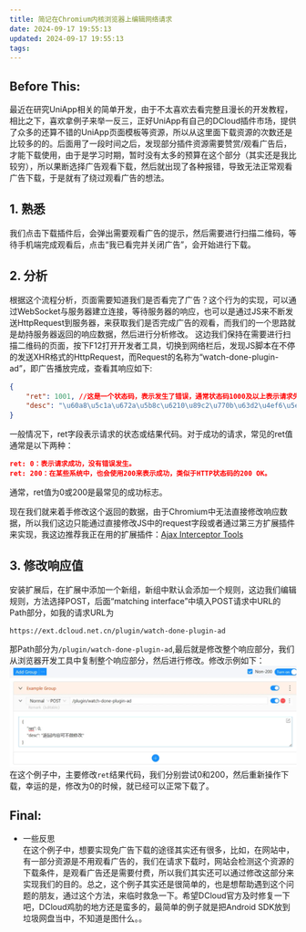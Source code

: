 ```yaml
---
title: 简记在Chromium内核浏览器上编辑网络请求
date: 2024-09-17 19:55:13
updated: 2024-09-17 19:55:13
tags:
---
```

## Before This:  
最近在研究UniApp相关的简单开发，由于不太喜欢去看完整且漫长的开发教程，相比之下，喜欢拿例子来举一反三，正好UniApp有自己的DCloud插件市场，提供了众多的还算不错的UniApp页面模板等资源，所以从这里面下载资源的次数还是比较多的的。后面用了一段时间之后，发现部分插件资源需要赞赏/观看广告后，才能下载使用，由于是学习时期，暂时没有太多的预算在这个部分（其实还是我比较穷），所以果断选择广告观看下载，然后就出现了各种报错，导致无法正常观看广告下载，于是就有了绕过观看广告的想法。

## 1. 熟悉
我们点击下载插件后，会弹出需要观看广告的提示，然后需要进行扫描二维码，等待手机端完成观看后，点击“我已看完并关闭广告”，会开始进行下载。
## 2. 分析  
根据这个流程分析，页面需要知道我们是否看完了广告？这个行为的实现，可以通过WebSocket与服务器建立连接，等待服务器的响应，也可以是通过JS来不断发送HttpRequest到服务器，来获取我们是否完成广告的观看，而我们的一个思路就是劫持服务器返回的响应数据，然后进行分析修改。
这边我们保持在需要进行扫描二维码的页面，按下F12打开开发者工具，切换到网络栏后，发现JS脚本在不停的发送XHR格式的HttpRequest，而Request的名称为“watch-done-plugin-ad”，即广告播放完成，查看其响应如下:
```json
{
    "ret": 1001, //这是一个状态码，表示发生了错误，通常状态码1000及以上表示请求失败或有错误发生。
    "desc": "\u60a8\u5c1a\u672a\u5b8c\u6210\u89c2\u770b\u63d2\u4ef6\u5e7f\u544a\uff0c\u8bf7\u5148\u4f7f\u7528\u624b\u673a\u5fae\u4fe1\u626b\u7801\u6253\u5f00\u5fae\u4fe1\u5c0f\u7a0b\u5e8f\u5e76\u89c2\u770b\u5e7f\u544a" // 这个字段是返回的描述信息，使用了Unicode编码，解码后为：“您尚未完成观看插件广告，请先使用手机微信扫码打开微信小程序并观看广告”。
}
```
   
一般情况下，ret字段表示请求的状态或结果代码。对于成功的请求，常见的ret值通常是以下两种：
  
```json
ret: 0：表示请求成功，没有错误发生。
ret: 200：在某些系统中，也会使用200来表示成功，类似于HTTP状态码的200 OK。
```

通常，ret值为0或200是最常见的成功标志。

现在我们就来着手修改这个返回的数据，由于Chromium中无法直接修改响应数据，所以我们这边只能通过直接修改JS中的request字段或者通过第三方扩展插件来实现，我这边推荐我正在用的扩展插件：[Ajax Interceptor Tools](https://chromewebstore.google.com/detail/ajax-interceptor-tools/kphegobalneikdjnboeiheiklpbbhncm)

## 3. 修改响应值  
安装扩展后，在扩展中添加一个新组，新组中默认会添加一个规则，这边我们编辑规则，方法选择POST，后面“matching interface”中填入POST请求中URL的Path部分，如我的请求URL为
```
https://ext.dcloud.net.cn/plugin/watch-done-plugin-ad
```
那Path部分为`/plugin/watch-done-plugin-ad`,最后就是修改整个响应部分，我们从浏览器开发工具中复制整个响应部分，然后进行修改。修改示例如下：  
![Example](https://github.com/SaKongA/picx-images-hosting/raw/master/Ajax-Interceptor-Tool修改示例.5j45mi7gk6.webp)
在这个例子中，主要修改`ret`结果代码，我们分别尝试0和200，然后重新操作下载，幸运的是，修改为0的时候，就已经可以正常下载了。

## Final:  
- 一些反思  
在这个例子中，想要实现免广告下载的途径其实还有很多，比如，在网站中，有一部分资源是不用观看广告的，我们在请求下载时，网站会检测这个资源的下载条件，是观看广告还是需要付费，所以我们其实还可以通过修改这部分来实现我们的目的。总之，这个例子其实还是很简单的，也是想帮助遇到这个问题的朋友，通过这个方法，来临时救急一下。希望DCloud官方及时修复一下吧，DCloud鸡肋的地方还是蛮多的，最简单的例子就是把Android SDK放到垃圾网盘当中，不知道是图什么。。